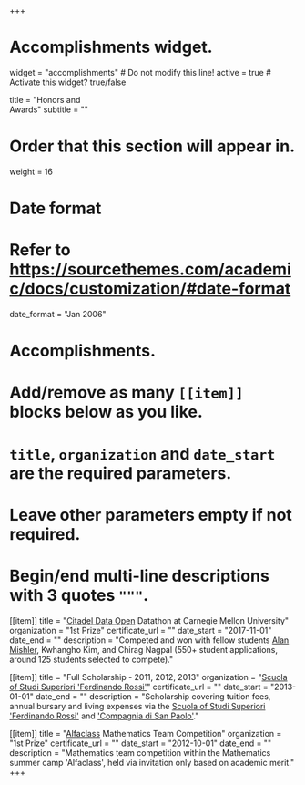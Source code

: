 +++
# Accomplishments widget.
widget = "accomplishments"  # Do not modify this line!
active = true  # Activate this widget? true/false

title = "Honors and <br> Awards"
subtitle = ""

# Order that this section will appear in.
weight = 16

# Date format
#   Refer to https://sourcethemes.com/academic/docs/customization/#date-format
date_format = "Jan 2006"

# Accomplishments.
#   Add/remove as many `[[item]]` blocks below as you like.
#   `title`, `organization` and `date_start` are the required parameters.
#   Leave other parameters empty if not required.
#   Begin/end multi-line descriptions with 3 quotes `"""`.

[[item]]
  title = "[Citadel Data Open](https://www.cmu.edu/dietrich/news/news-stories/2017/november/statistics-datathons.html) Datathon at Carnegie Mellon University"
  organization = "1st Prize"
  certificate_url = ""
  date_start = "2017-11-01"
  date_end = ""
  description = "Competed and won with fellow students [Alan Mishler](https://www.alanmishler.com), Kwhangho Kim, and Chirag Nagpal (550+ student applications, around 125 students selected to compete)."

[[item]]
  title = "Full Scholarship - 2011, 2012, 2013"
  organization = "[Scuola of Studi Superiori 'Ferdinando Rossi'](https://ssst.campusnet.unito.it/do/home.pl)"
  certificate_url = ""
  date_start = "2013-01-01"
  date_end = ""
  description = "Scholarship covering tuition fees, annual bursary and living expenses via the [Scuola of Studi Superiori 'Ferdinando Rossi'](https://ssst.campusnet.unito.it/do/home.pl) and ['Compagnia di San Paolo'](https://www.compagniadisanpaolo.it/eng)."

[[item]]
  title = "[Alfaclass](http://alfaclass.i-learn.unito.it/?lang=en) Mathematics Team Competition"
  organization = "1st Prize"
  certificate_url = ""
  date_start = "2012-10-01"
  date_end = ""
  description = "Mathematics team competition within the Mathematics summer camp 'Alfaclass', held via invitation only based on academic merit."
+++
